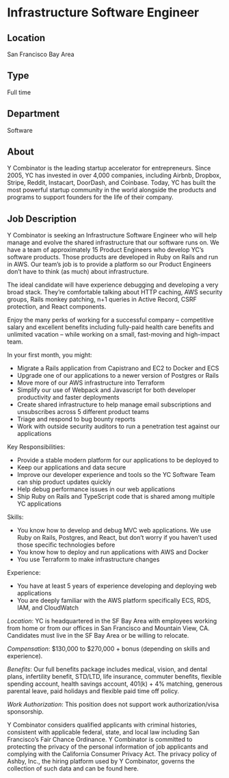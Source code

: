# Infrastructure Software Engineer

## Location
San Francisco Bay Area

## Type
Full time

## Department
Software

## About
Y Combinator is the leading startup accelerator for entrepreneurs. Since 2005, YC has invested in over 4,000 companies, including Airbnb, Dropbox, Stripe, Reddit, Instacart, DoorDash, and Coinbase. Today, YC has built the most powerful startup community in the world alongside the products and programs to support founders for the life of their company.

## Job Description
Y Combinator is seeking an Infrastructure Software Engineer who will help manage and evolve the shared infrastructure that our software runs on. We have a team of approximately 15 Product Engineers who develop YC’s software products. Those products are developed in Ruby on Rails and run in AWS. Our team’s job is to provide a platform so our Product Engineers don’t have to think (as much) about infrastructure.

The ideal candidate will have experience debugging and developing a very broad stack. They’re comfortable talking about HTTP caching, AWS security groups, Rails monkey patching, n+1 queries in Active Record, CSRF protection, and React components.

Enjoy the many perks of working for a successful company – competitive salary and excellent benefits including fully-paid health care benefits and unlimited vacation – while working on a small, fast-moving and high-impact team.

In your first month, you might:
* Migrate a Rails application from Capistrano and EC2 to Docker and ECS
* Upgrade one of our applications to a newer version of Postgres or Rails
* Move more of our AWS infrastructure into Terraform
* Simplify our use of Webpack and Javascript for both developer productivity and faster deployments
* Create shared infrastructure to help manage email subscriptions and unsubscribes across 5 different product teams
* Triage and respond to bug bounty reports
* Work with outside security auditors to run a penetration test against our applications

Key Responsibilities:
* Provide a stable modern platform for our applications to be deployed to
* Keep our applications and data secure
* Improve our developer experience and tools so the YC Software Team can ship product updates quickly
* Help debug performance issues in our web applications
* Ship Ruby on Rails and TypeScript code that is shared among multiple YC applications

Skills:
* You know how to develop and debug MVC web applications. We use Ruby on Rails, Postgres, and React, but don’t worry if you haven’t used those specific technologies before
* You know how to deploy and run applications with AWS and Docker
* You use Terraform to make infrastructure changes

Experience:
* You have at least 5 years of experience developing and deploying web applications
* You are deeply familiar with the AWS platform specifically ECS, RDS, IAM, and CloudWatch


*Location*: YC is headquartered in the SF Bay Area with employees working from home or from our offices in San Francisco and Mountain View, CA. Candidates must live in the SF Bay Area or be willing to relocate. 

*Compensation*: $130,000 to $270,000 + bonus (depending on skills and experience). 

*Benefits*: Our full benefits package includes medical, vision, and dental plans, infertility benefit, STD/LTD, life insurance, commuter benefits, flexible spending account, health savings account, 401(k) + 4% matching, generous parental leave, paid holidays and flexible paid time off policy.

*Work Authorization*: This position does not support work authorization/visa sponsorship. 

Y Combinator considers qualified applicants with criminal histories, consistent with applicable federal, state, and local law including San Francisco’s Fair Chance Ordinance. Y Combinator is committed to protecting the privacy of the personal information of job applicants and complying with the California Consumer Privacy Act. The privacy policy of Ashby, Inc., the hiring platform used by Y Combinator, governs the collection of such data and can be found here.